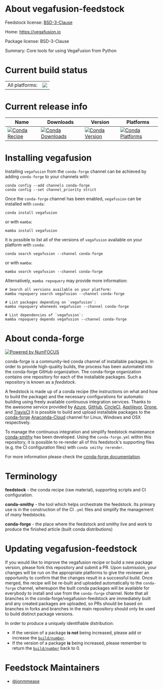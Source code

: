 About vegafusion-feedstock
==========================

Feedstock license: [BSD-3-Clause](https://github.com/conda-forge/vegafusion-feedstock/blob/main/LICENSE.txt)

Home: https://vegafusion.io

Package license: BSD-3-Clause

Summary: Core tools for using VegaFusion from Python

Current build status
====================


<table><tr><td>All platforms:</td>
    <td>
      <a href="https://dev.azure.com/conda-forge/feedstock-builds/_build/latest?definitionId=15626&branchName=main">
        <img src="https://dev.azure.com/conda-forge/feedstock-builds/_apis/build/status/vegafusion-feedstock?branchName=main">
      </a>
    </td>
  </tr>
</table>

Current release info
====================

| Name | Downloads | Version | Platforms |
| --- | --- | --- | --- |
| [![Conda Recipe](https://img.shields.io/badge/recipe-vegafusion-green.svg)](https://anaconda.org/conda-forge/vegafusion) | [![Conda Downloads](https://img.shields.io/conda/dn/conda-forge/vegafusion.svg)](https://anaconda.org/conda-forge/vegafusion) | [![Conda Version](https://img.shields.io/conda/vn/conda-forge/vegafusion.svg)](https://anaconda.org/conda-forge/vegafusion) | [![Conda Platforms](https://img.shields.io/conda/pn/conda-forge/vegafusion.svg)](https://anaconda.org/conda-forge/vegafusion) |

Installing vegafusion
=====================

Installing `vegafusion` from the `conda-forge` channel can be achieved by adding `conda-forge` to your channels with:

```
conda config --add channels conda-forge
conda config --set channel_priority strict
```

Once the `conda-forge` channel has been enabled, `vegafusion` can be installed with `conda`:

```
conda install vegafusion
```

or with `mamba`:

```
mamba install vegafusion
```

It is possible to list all of the versions of `vegafusion` available on your platform with `conda`:

```
conda search vegafusion --channel conda-forge
```

or with `mamba`:

```
mamba search vegafusion --channel conda-forge
```

Alternatively, `mamba repoquery` may provide more information:

```
# Search all versions available on your platform:
mamba repoquery search vegafusion --channel conda-forge

# List packages depending on `vegafusion`:
mamba repoquery whoneeds vegafusion --channel conda-forge

# List dependencies of `vegafusion`:
mamba repoquery depends vegafusion --channel conda-forge
```


About conda-forge
=================

[![Powered by
NumFOCUS](https://img.shields.io/badge/powered%20by-NumFOCUS-orange.svg?style=flat&colorA=E1523D&colorB=007D8A)](https://numfocus.org)

conda-forge is a community-led conda channel of installable packages.
In order to provide high-quality builds, the process has been automated into the
conda-forge GitHub organization. The conda-forge organization contains one repository
for each of the installable packages. Such a repository is known as a *feedstock*.

A feedstock is made up of a conda recipe (the instructions on what and how to build
the package) and the necessary configurations for automatic building using freely
available continuous integration services. Thanks to the awesome service provided by
[Azure](https://azure.microsoft.com/en-us/services/devops/), [GitHub](https://github.com/),
[CircleCI](https://circleci.com/), [AppVeyor](https://www.appveyor.com/),
[Drone](https://cloud.drone.io/welcome), and [TravisCI](https://travis-ci.com/)
it is possible to build and upload installable packages to the
[conda-forge](https://anaconda.org/conda-forge) [Anaconda-Cloud](https://anaconda.org/)
channel for Linux, Windows and OSX respectively.

To manage the continuous integration and simplify feedstock maintenance
[conda-smithy](https://github.com/conda-forge/conda-smithy) has been developed.
Using the ``conda-forge.yml`` within this repository, it is possible to re-render all of
this feedstock's supporting files (e.g. the CI configuration files) with ``conda smithy rerender``.

For more information please check the [conda-forge documentation](https://conda-forge.org/docs/).

Terminology
===========

**feedstock** - the conda recipe (raw material), supporting scripts and CI configuration.

**conda-smithy** - the tool which helps orchestrate the feedstock.
                   Its primary use is in the construction of the CI ``.yml`` files
                   and simplify the management of *many* feedstocks.

**conda-forge** - the place where the feedstock and smithy live and work to
                  produce the finished article (built conda distributions)


Updating vegafusion-feedstock
=============================

If you would like to improve the vegafusion recipe or build a new
package version, please fork this repository and submit a PR. Upon submission,
your changes will be run on the appropriate platforms to give the reviewer an
opportunity to confirm that the changes result in a successful build. Once
merged, the recipe will be re-built and uploaded automatically to the
`conda-forge` channel, whereupon the built conda packages will be available for
everybody to install and use from the `conda-forge` channel.
Note that all branches in the conda-forge/vegafusion-feedstock are
immediately built and any created packages are uploaded, so PRs should be based
on branches in forks and branches in the main repository should only be used to
build distinct package versions.

In order to produce a uniquely identifiable distribution:
 * If the version of a package **is not** being increased, please add or increase
   the [``build/number``](https://docs.conda.io/projects/conda-build/en/latest/resources/define-metadata.html#build-number-and-string).
 * If the version of a package **is** being increased, please remember to return
   the [``build/number``](https://docs.conda.io/projects/conda-build/en/latest/resources/define-metadata.html#build-number-and-string)
   back to 0.

Feedstock Maintainers
=====================

* [@jonmmease](https://github.com/jonmmease/)

